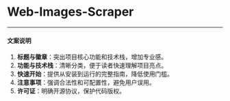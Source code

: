 # Web-Images-Scraper

---

#### **文案说明**
1. **标题与徽章**：突出项目核心功能和技术栈，增加专业感。
2. **功能与技术栈**：清晰分类，便于读者快速理解项目亮点。
3. **快速开始**：提供从安装到运行的完整指南，降低使用门槛。
4. **注意事项**：强调合法性和可配置性，避免用户误用。
5. **许可证**：明确开源协议，保护代码版权。

